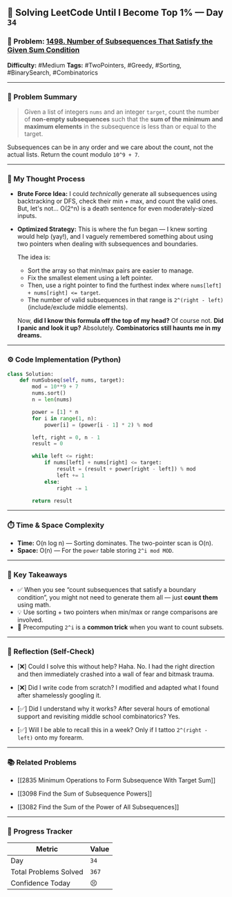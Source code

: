 ## 🧠 Solving LeetCode Until I Become Top 1% — Day `34`

### 🔹 Problem: [1498. Number of Subsequences That Satisfy the Given Sum Condition](https://leetcode.com/problems/number-of-subsequences-that-satisfy-the-given-sum-condition/)

**Difficulty:** #Medium
**Tags:** #TwoPointers, #Greedy, #Sorting, #BinarySearch, #Combinatorics

---

### 📝 Problem Summary

> Given a list of integers `nums` and an integer `target`, count the number of **non-empty subsequences** such that the **sum of the minimum and maximum elements** in the subsequence is less than or equal to the target.

Subsequences can be in any order and we care about the count, not the actual lists. Return the count modulo `10^9 + 7`.

---

### 🧠 My Thought Process

- **Brute Force Idea:**
  I could _technically_ generate all subsequences using backtracking or DFS, check their min + max, and count the valid ones. But, let's not... O(2^n) is a death sentence for even moderately-sized inputs.

- **Optimized Strategy:**
  This is where the fun began — I knew sorting would help (yay!), and I vaguely remembered something about using two pointers when dealing with subsequences and boundaries.

  The idea is:

  - Sort the array so that min/max pairs are easier to manage.
  - Fix the smallest element using a left pointer.
  - Then, use a right pointer to find the furthest index where `nums[left] + nums[right] <= target`.
  - The number of valid subsequences in that range is `2^(right - left)` (include/exclude middle elements).

  Now, **did I know this formula off the top of my head?**
  Of course not.
  **Did I panic and look it up?**
  Absolutely.
  **Combinatorics still haunts me in my dreams.**

---

### ⚙️ Code Implementation (Python)

```python
class Solution:
    def numSubseq(self, nums, target):
        mod = 10**9 + 7
        nums.sort()
        n = len(nums)

        power = [1] * n
        for i in range(1, n):
            power[i] = (power[i - 1] * 2) % mod

        left, right = 0, n - 1
        result = 0

        while left <= right:
            if nums[left] + nums[right] <= target:
                result = (result + power[right - left]) % mod
                left += 1
            else:
                right -= 1

        return result
```

---

### ⏱️ Time & Space Complexity

- **Time:** O(n log n) — Sorting dominates. The two-pointer scan is O(n).
- **Space:** O(n) — For the `power` table storing `2^i mod MOD`.

---

### 🧩 Key Takeaways

- ✅ When you see “count subsequences that satisfy a boundary condition”, you might not need to generate them all — just **count them** using math.
- 💡 Use sorting + two pointers when min/max or range comparisons are involved.
- 💭 Precomputing `2^i` is a **common trick** when you want to count subsets.

---

### 🔁 Reflection (Self-Check)

- [❌] Could I solve this without help?
  Haha. No. I had the right direction and then immediately crashed into a wall of fear and bitmask trauma.

- [❌] Did I write code from scratch?
  I modified and adapted what I found after shamelessly googling it.

- [✅] Did I understand why it works?
  After several hours of emotional support and revisiting middle school combinatorics? Yes.

- [✅] Will I be able to recall this in a week?
  Only if I tattoo `2^(right - left)` onto my forearm.

---

### 📚 Related Problems

- [[2835 Minimum Operations to Form Subsequence With Target Sum]]

- [[3098 Find the Sum of Subsequence Powers]]

- [[3082 Find the Sum of the Power of All Subsequences]]


---

### 🚀 Progress Tracker

| Metric                | Value |
| --------------------- | ----- |
| Day                   | `34`   |
| Total Problems Solved | `367`   |
| Confidence Today      | 😣    |
